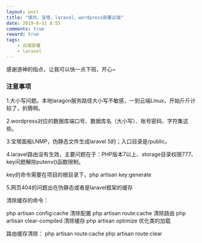 ```yaml
---
layout: post
title: "填坑，宝塔、laravel、wordpress部署云端"
date: 2019-8-31 8:55
comments: true
reward: true
tags: 
	- 云端部署
	- laravel 
---
```

感谢游神的指点，让我可以快一点下班，开心~

### 注意事项

1.大小写问题。本地laragon服务路径大小写不敏感，一到云端Linux，开始斤斤计较了，折腾啊。

2.wordpress对应的数据库端口号、数据库名（大小写）、账号密码、字符集这些。
<!-- more -->
3.宝塔面板LNMP，伪静态文件生成laravel 5的；入口目录是/public。

4.laravel路由没有生效，主要问题在于：PHP版本7以上、storage目录权限777、key问题解除putenv()函数限制。

key的命令需要在项目的根目录下，php artisan key:generate

5.网页404的问题出在伪静态或者是laravel框架的缓存

清除缓存的命令：

php artisan config:cache 清除配置
php artisan route:cache 清除路由
php artisan clear-compiled 清除缓存
php artisan optimize 优化类的加载

路由缓存清除：
php artisan route:cache
php artisan route:clear
